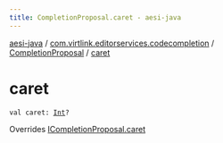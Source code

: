 ```yaml
---
title: CompletionProposal.caret - aesi-java
---
```


[aesi-java](../../index.html) / [com.virtlink.editorservices.codecompletion](../index.html) / [CompletionProposal](index.html) / [caret](.)

# caret

`val caret: `[`Int`](https://kotlinlang.org/api/latest/jvm/stdlib/kotlin/-int/index.html)`?`

Overrides [ICompletionProposal.caret](../-i-completion-proposal/caret.html)


